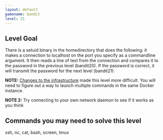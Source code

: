 ```yaml
---
layout: default
gamename: bandit
level: 21
---
```

Level Goal
----------
There is a setuid binary in the homedirectory that does the
following: it makes a connection to localhost on the port you
specify as a commandline argument. It then reads a line of text from
the connection and compares it to the password in the previous level
(bandit20). If the password is correct, it will transmit the
password for the next level (bandit21).

 **NOTE:** [Changes to the infrastructure](http://overthewire.org/help/sshinfra.html) made this level more difficult. You will need to figure out a way to launch multiple commands in the same Docker instance.

 **NOTE 2:** Try connecting to your own network daemon to see if it
works as you think

Commands you may need to solve this level
-----------------------------------------
ssh, nc, cat, bash, screen, tmux

